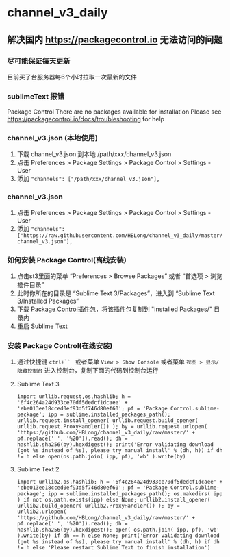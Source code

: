 # channel_v3_daily

## 解决国内 https://packagecontrol.io 无法访问的问题

### 尽可能保证每天更新
目前买了台服务器每6个小时拉取一次最新的文件

### sublimeText 报错
Package Control
There are no packages available for installation
Please see https://packagecontrol.io/docs/troubleshooting for help

### channel_v3.json (本地使用)
1. 下载 channel_v3.json 到本地 /path/xxx/channel_v3.json
2. 点击 Preferences > Package Settings > Package Control > Settings - User
3. 添加 `"channels": ["/path/xxx/channel_v3.json"],`

### channel_v3.json
1. 点击 Preferences > Package Settings > Package Control > Settings - User
2. 添加 `"channels": ["https://raw.githubusercontent.com/HBLong/channel_v3_daily/master/channel_v3.json"],`


### 如何安装 Package Control(离线安装)
1. 点击st3里面的菜单 “Preferences > Browse Packages” 或者  “首选项 > 浏览插件目录”
2. 此时你所在的目录是 “Sublime Text 3/Packages”，进入到 “Sublime Text 3/Installed Packages”
3. 下载 [Package Control插件包](https://github.com/HBLong/channel_v3_daily/raw/master/Package%20Control.sublime-package)，将该插件包复制到 "Installed Packages/" 目录内
4. 重启 Sublime Text

### 安装 Package Control(在线安装)
1. 通过快捷键 `ctrl+`` ` 或者菜单 `View > Show Console` 或者菜单 `视图 > 显示/隐藏控制台` 进入控制台，复制下面的代码到控制台运行
2. Sublime Text 3 

    `import urllib.request,os,hashlib; h = '6f4c264a24d933ce70df5dedcf1dcaee' + 'ebe013ee18cced0ef93d5f746d80ef60'; pf = 'Package Control.sublime-package'; ipp = sublime.installed_packages_path(); urllib.request.install_opener( urllib.request.build_opener( urllib.request.ProxyHandler()) ); by = urllib.request.urlopen( 'https://github.com/HBLong/channel_v3_daily/raw/master/' + pf.replace(' ', '%20')).read(); dh = hashlib.sha256(by).hexdigest(); print('Error validating download (got %s instead of %s), please try manual install' % (dh, h)) if dh != h else open(os.path.join( ipp, pf), 'wb' ).write(by)`

3. Sublime Text 2

    `import urllib2,os,hashlib; h = '6f4c264a24d933ce70df5dedcf1dcaee' + 'ebe013ee18cced0ef93d5f746d80ef60'; pf = 'Package Control.sublime-package'; ipp = sublime.installed_packages_path(); os.makedirs( ipp ) if not os.path.exists(ipp) else None; urllib2.install_opener( urllib2.build_opener( urllib2.ProxyHandler()) ); by = urllib2.urlopen( 'https://github.com/HBLong/channel_v3_daily/raw/master/' + pf.replace(' ', '%20')).read(); dh = hashlib.sha256(by).hexdigest(); open( os.path.join( ipp, pf), 'wb' ).write(by) if dh == h else None; print('Error validating download (got %s instead of %s), please try manual install' % (dh, h) if dh != h else 'Please restart Sublime Text to finish installation')`
